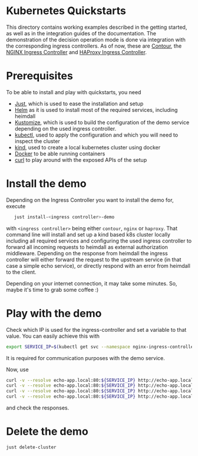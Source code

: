 # Kubernetes Quickstarts

This directory contains working examples described in the getting started, as well as in the integration guides of the documentation. The demonstration of the decision operation mode is done via integration with the corresponding ingress controllers. As of now, these are [Contour](https://projectcontour.io), the [NGINX Ingress Controller](https://docs.nginx.com/nginx-ingress-controller/) and [HAProxy Ingress Controller](https://haproxy-ingress.github.io/).

# Prerequisites

To be able to install and play with quickstarts, you need

* [Just](https://github.com/casey/just), which is used to ease the installation and setup
* [Helm](https://helm.sh/) as it is used to install most of the required services, including heimdall
* [Kustomize](https://kustomize.io/), which is used to build the configuration of the demo service depending on the used ingress controller.
* [kubectl](https://kubernetes.io/docs/reference/kubectl/), used to apply the configuration and which you will need to inspect the cluster
* [kind](https://kind.sigs.k8s.io/), used to create a local kubernetes cluster using docker
* [Docker](https://www.docker.com/) to be able running containers
* [curl](https://curl.se/) to play around with the exposed APIs of the setup

# Install the demo

Depending on the Ingress Controller you want to install the demo for, execute

```bash
   just install-<ingress controller>-demo
   ```

with `<ingress controller>` being either `contour`, `nginx` or `haproxy`. That command line will install and set up a kind based k8s cluster locally including all required services and configuring the used ingress controller to forward all incoming requests to heimdall as external authorization middleware. Depending on the response from heimdall the ingress controller will either forward the request to the upstream service (in that case a simple echo service), or directly respond with an error from heimdall to the client.

Depending on your internet connection, it may take some minutes. So, maybe it's time to grab some coffee :)

# Play with the demo

Check which IP is used for the ingress-controller and set a variable to that value. You can easily achieve this with

```bash
export SERVICE_IP=$(kubectl get svc --namespace nginx-ingress-controller nginx-ingress-controller -o jsonpath='{.status.loadBalancer.ingress[0].ip}')
```

It is required for communication purposes with the demo service.

Now, use

```bash
curl -v --resolve echo-app.local:80:${SERVICE_IP} http://echo-app.local/anon/foo
curl -v --resolve echo-app.local:80:${SERVICE_IP} http://echo-app.local/pub/foo
curl -v --resolve echo-app.local:80:${SERVICE_IP} http://echo-app.local/redir/foo
curl -v --resolve echo-app.local:80:${SERVICE_IP} http://echo-app.local/foo
```

and check the responses.

# Delete the demo

```bash
just delete-cluster
```
